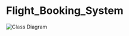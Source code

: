 # Flight_Booking_System
![Class Diagram](https://github.com/user-attachments/assets/e6c62289-1055-4ebd-934c-8b8b2b9f773b)
